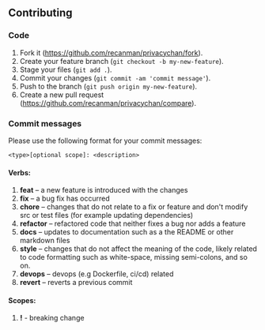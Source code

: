## Contributing

### Code

1.  Fork it (https://github.com/recanman/privacychan/fork).
1.  Create your feature branch (`git checkout -b my-new-feature`).
1.  Stage your files (`git add .`).
1.  Commit your changes (`git commit -am 'commit message'`).
1.  Push to the branch (`git push origin my-new-feature`).
1.  Create a new pull request (https://github.com/recanman/privacychan/compare).

### Commit messages

Please use the following format for your commit messages:

`<type>[optional scope]: <description>`

#### Verbs:

1. **feat** – a new feature is introduced with the changes
2. **fix** – a bug fix has occurred
3. **chore** – changes that do not relate to a fix or feature and don't modify src or test files (for example updating dependencies)
4. **refactor** – refactored code that neither fixes a bug nor adds a feature
5. **docs** – updates to documentation such as a the README or other markdown files
6. **style** – changes that do not affect the meaning of the code, likely related to code formatting such as white-space, missing semi-colons, and so on.
7. **devops** – devops (e.g Dockerfile, ci/cd) related
8. **revert** – reverts a previous commit 

#### Scopes:

1. **!** - breaking change